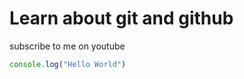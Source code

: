 # Learn about git and github

subscribe to me on youtube

``` javaScript
console.log("Hello World")
```

